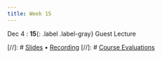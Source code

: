 ```yaml
---
title: Week 15
---
```


Dec 4 
: **15**{: .label .label-gray} Guest Lecture 

[//]: # [Slides]() &#8226; [Recording]()
[//]: # [Course Evaluations ](https://course-evaluations.berkeley.edu/Berkeley/) 
